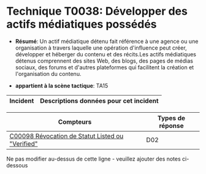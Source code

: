 # Technique T0038: Développer des actifs médiatiques possédés

* **Résumé**: Un actif médiatique détenu fait référence à une agence ou une organisation à travers laquelle une opération d'influence peut créer, développer et héberger du contenu et des récits.Les actifs médiatiques détenus comprennent des sites Web, des blogs, des pages de médias sociaux, des forums et d'autres plateformes qui facilitent la création et l'organisation du contenu.

* **appartient à la scène tactique**: TA15


|Incident |Descriptions données pour cet incident |
|-------- |-------------------- |



|Compteurs |Types de réponse |
|-------- |-------------- |
|[C00098 Révocation de Statut Listed ou "Verified"](../generated_pages/counters/C00098.md) |D02 |


Ne pas modifier au-dessus de cette ligne - veuillez ajouter des notes ci-dessous